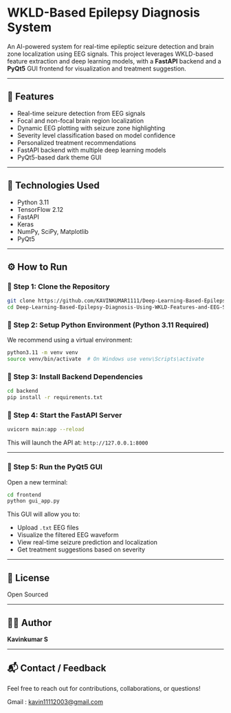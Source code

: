 # WKLD-Based Epilepsy Diagnosis System

An AI-powered system for real-time epileptic seizure detection and brain zone localization using EEG signals. This project leverages WKLD-based feature extraction and deep learning models, with a **FastAPI** backend and a **PyQt5** GUI frontend for visualization and treatment suggestion.

---

## 🚀 Features

* Real-time seizure detection from EEG signals
* Focal and non-focal brain region localization
* Dynamic EEG plotting with seizure zone highlighting
* Severity level classification based on model confidence
* Personalized treatment recommendations
* FastAPI backend with multiple deep learning models
* PyQt5-based dark theme GUI

---

## 🧠 Technologies Used

* Python 3.11
* TensorFlow 2.12
* FastAPI
* Keras
* NumPy, SciPy, Matplotlib
* PyQt5
  
---

## ⚙️ How to Run

### 🔹 Step 1: Clone the Repository

```bash
git clone https://github.com/KAVINKUMAR1111/Deep-Learning-Based-Epilepsy-Diagnosis-Using-WKLD-Features-and-EEG-Signal-Processing
cd Deep-Learning-Based-Epilepsy-Diagnosis-Using-WKLD-Features-and-EEG-Signal-Processing
```

### 🔹 Step 2: Setup Python Environment (Python 3.11 Required)

We recommend using a virtual environment:

```bash
python3.11 -m venv venv
source venv/bin/activate  # On Windows use venv\Scripts\activate
```

### 🔹 Step 3: Install Backend Dependencies

```bash
cd backend
pip install -r requirements.txt
```

### 🔹 Step 4: Start the FastAPI Server

```bash
uvicorn main:app --reload
```

This will launch the API at: `http://127.0.0.1:8000`

---

### 🔹 Step 5: Run the PyQt5 GUI

Open a new terminal:

```bash
cd frontend
python gui_app.py
```

This GUI will allow you to:

* Upload `.txt` EEG files
* Visualize the filtered EEG waveform
* View real-time seizure prediction and localization
* Get treatment suggestions based on severity

---



## 📜 License

Open Sourced

---

## 🙋‍♂️ Author

**Kavinkumar S**

---

## 📬 Contact / Feedback

Feel free to reach out for contributions, collaborations, or questions!

Gmail : kavin11112003@gmail.com

